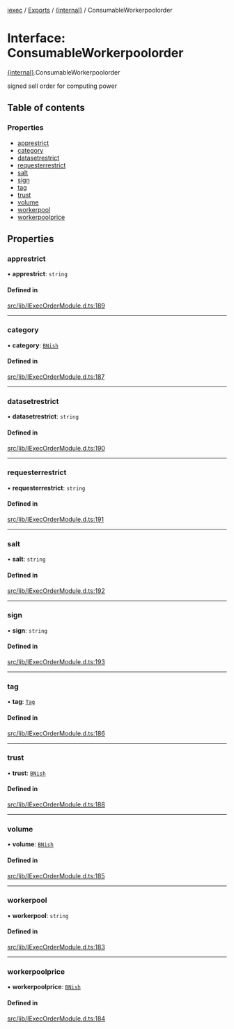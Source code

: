 [iexec](../README.md) / [Exports](../modules.md) / [{internal}](../modules/internal_.md) / ConsumableWorkerpoolorder

# Interface: ConsumableWorkerpoolorder

[{internal}](../modules/internal_.md).ConsumableWorkerpoolorder

signed sell order for computing power

## Table of contents

### Properties

- [apprestrict](internal_.ConsumableWorkerpoolorder.md#apprestrict)
- [category](internal_.ConsumableWorkerpoolorder.md#category)
- [datasetrestrict](internal_.ConsumableWorkerpoolorder.md#datasetrestrict)
- [requesterrestrict](internal_.ConsumableWorkerpoolorder.md#requesterrestrict)
- [salt](internal_.ConsumableWorkerpoolorder.md#salt)
- [sign](internal_.ConsumableWorkerpoolorder.md#sign)
- [tag](internal_.ConsumableWorkerpoolorder.md#tag)
- [trust](internal_.ConsumableWorkerpoolorder.md#trust)
- [volume](internal_.ConsumableWorkerpoolorder.md#volume)
- [workerpool](internal_.ConsumableWorkerpoolorder.md#workerpool)
- [workerpoolprice](internal_.ConsumableWorkerpoolorder.md#workerpoolprice)

## Properties

### apprestrict

• **apprestrict**: `string`

#### Defined in

[src/lib/IExecOrderModule.d.ts:189](https://github.com/iExecBlockchainComputing/iexec-sdk/blob/19522bb/src/lib/IExecOrderModule.d.ts#L189)

___

### category

• **category**: [`BNish`](../modules/internal_.md#bnish)

#### Defined in

[src/lib/IExecOrderModule.d.ts:187](https://github.com/iExecBlockchainComputing/iexec-sdk/blob/19522bb/src/lib/IExecOrderModule.d.ts#L187)

___

### datasetrestrict

• **datasetrestrict**: `string`

#### Defined in

[src/lib/IExecOrderModule.d.ts:190](https://github.com/iExecBlockchainComputing/iexec-sdk/blob/19522bb/src/lib/IExecOrderModule.d.ts#L190)

___

### requesterrestrict

• **requesterrestrict**: `string`

#### Defined in

[src/lib/IExecOrderModule.d.ts:191](https://github.com/iExecBlockchainComputing/iexec-sdk/blob/19522bb/src/lib/IExecOrderModule.d.ts#L191)

___

### salt

• **salt**: `string`

#### Defined in

[src/lib/IExecOrderModule.d.ts:192](https://github.com/iExecBlockchainComputing/iexec-sdk/blob/19522bb/src/lib/IExecOrderModule.d.ts#L192)

___

### sign

• **sign**: `string`

#### Defined in

[src/lib/IExecOrderModule.d.ts:193](https://github.com/iExecBlockchainComputing/iexec-sdk/blob/19522bb/src/lib/IExecOrderModule.d.ts#L193)

___

### tag

• **tag**: [`Tag`](../modules/internal_.md#tag)

#### Defined in

[src/lib/IExecOrderModule.d.ts:186](https://github.com/iExecBlockchainComputing/iexec-sdk/blob/19522bb/src/lib/IExecOrderModule.d.ts#L186)

___

### trust

• **trust**: [`BNish`](../modules/internal_.md#bnish)

#### Defined in

[src/lib/IExecOrderModule.d.ts:188](https://github.com/iExecBlockchainComputing/iexec-sdk/blob/19522bb/src/lib/IExecOrderModule.d.ts#L188)

___

### volume

• **volume**: [`BNish`](../modules/internal_.md#bnish)

#### Defined in

[src/lib/IExecOrderModule.d.ts:185](https://github.com/iExecBlockchainComputing/iexec-sdk/blob/19522bb/src/lib/IExecOrderModule.d.ts#L185)

___

### workerpool

• **workerpool**: `string`

#### Defined in

[src/lib/IExecOrderModule.d.ts:183](https://github.com/iExecBlockchainComputing/iexec-sdk/blob/19522bb/src/lib/IExecOrderModule.d.ts#L183)

___

### workerpoolprice

• **workerpoolprice**: [`BNish`](../modules/internal_.md#bnish)

#### Defined in

[src/lib/IExecOrderModule.d.ts:184](https://github.com/iExecBlockchainComputing/iexec-sdk/blob/19522bb/src/lib/IExecOrderModule.d.ts#L184)
